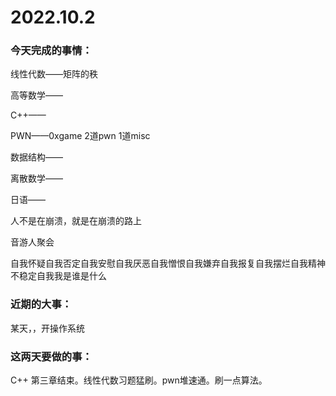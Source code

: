# 2022.10.2

### 今天完成的事情：

线性代数——矩阵的秩

高等数学——

C++——

PWN——0xgame 2道pwn 1道misc

数据结构——

离散数学——

日语——

人不是在崩溃，就是在崩溃的路上

音游人聚会

自我怀疑自我否定自我安慰自我厌恶自我憎恨自我嫌弃自我报复自我摆烂自我精神不稳定自我我是谁是什么

### 近期的大事：

某天，，开操作系统

### 这两天要做的事：

C++ 第三章结束。线性代数习题猛刷。pwn堆速通。刷一点算法。

